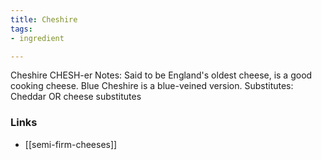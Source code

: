 ```yaml
---
title: Cheshire
tags:
- ingredient

---
```

Cheshire CHESH-er Notes: Said to be England's oldest cheese, is a good cooking cheese. Blue Cheshire is a blue-veined version. Substitutes: Cheddar OR cheese substitutes

### Links

* [[semi-firm-cheeses]]
